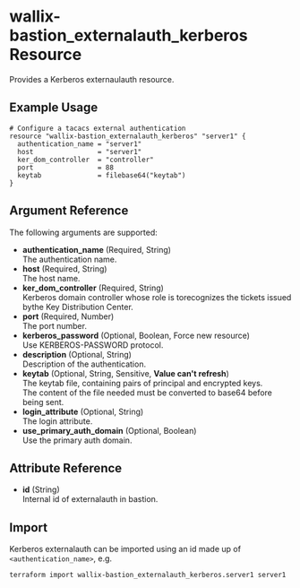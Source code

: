 # wallix-bastion_externalauth_kerberos Resource

Provides a Kerberos externaulauth resource.

## Example Usage

```hcl
# Configure a tacacs external authentication
resource "wallix-bastion_externalauth_kerberos" "server1" {
  authentication_name = "server1"
  host                = "server1"
  ker_dom_controller  = "controller"
  port                = 88
  keytab              = filebase64("keytab")
}
```

## Argument Reference

The following arguments are supported:

- **authentication_name** (Required, String)  
  The authentication name.
- **host** (Required, String)  
  The host name.
- **ker_dom_controller** (Required, String)  
  Kerberos domain controller whose role is torecognizes the tickets issued bythe Key Distribution Center.
- **port** (Required, Number)  
  The port number.
- **kerberos_password** (Optional, Boolean, Force new resource)  
  Use KERBEROS-PASSWORD protocol.
- **description** (Optional, String)  
  Description of the authentication.
- **keytab** (Optional, String, Sensitive, **Value can't refresh**)  
  The keytab file, containing pairs of principal and encrypted keys.  
  The content of the file needed must be converted to base64 before being sent.
- **login_attribute** (Optional, String)  
  The login attribute.
- **use_primary_auth_domain** (Optional, Boolean)  
  Use the primary auth domain.

## Attribute Reference

- **id** (String)  
  Internal id of externalauth in bastion.

## Import

Kerberos externalauth can be imported using an id made up of `<authentication_name>`, e.g.

```shell
terraform import wallix-bastion_externalauth_kerberos.server1 server1
```
